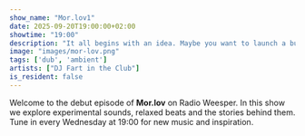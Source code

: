 ```yaml
---
show_name: "Mor.lov1"
date: 2025-09-20T19:00:00+02:00
showtime: "19:00"
description: "It all begins with an idea. Maybe you want to launch a business. Maybe you want to turn a hobby into something more. Or maybe you have a creative project to share with the world. Whatever it is, the way you tell your story online can make all the difference."
image: "images/mor-lov.png"
tags: ['dub', 'ambient']
artists: ["DJ Fart in the Club"]
is_resident: false
---
```

Welcome to the debut episode of **Mor.lov** on Radio Weesper. In this show we explore experimental sounds, relaxed beats and the stories behind them. Tune in every Wednesday at 19:00 for new music and inspiration.
